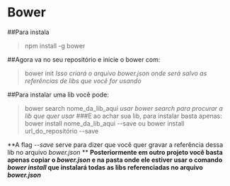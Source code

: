 # Bower

##Para instala
> npm install -g bower

##Agora va no seu repositório e inicie o bower com:
> bower init
*Isso criará o arquivo bower.json onde será salvo as referências de libs que você for usando*

##Para instalar uma lib você pode:
> bower search nome_da_lib_aqui
*usar bower search para procurar a lib que quer usar*
###E ao achar sua lib, para instalar basta apenas:
> bower install nome_da_lib_aqui --save ou bower install url_do_repositório --save

**A flag _--save_ serve para dizer que você quer gravar a referência dessa lib no arquivo _bower.json_ **
**Posteriormente em outro projeto você basta apenas copiar o _bower.json_ e na pasta onde ele estiver usar o comando _bower install_ que instalará todas as libs referenciadas no arquivo _bower.json_**

